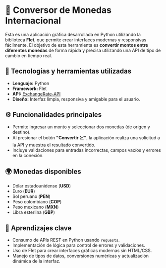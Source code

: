 # 💱 Conversor de Monedas Internacional

Esta es una aplicación gráfica desarrollada en Python utilizando la biblioteca **Flet**, que permite crear interfaces modernas y responsivas fácilmente. El objetivo de esta herramienta es **convertir montos entre diferentes monedas** de forma rápida y precisa utilizando una API de tipo de cambio en tiempo real.

## 🔧 Tecnologías y herramientas utilizadas
- **Lenguaje:** Python  
- **Framework:** Flet  
- **API:** [ExchangeRate-API](https://www.exchangerate-api.com/)  
- **Diseño:** Interfaz limpia, responsiva y amigable para el usuario.

## ⚙️ Funcionalidades principales
- Permite ingresar un monto y seleccionar dos monedas (de origen y destino).
- Al presionar el botón **"Convertir 💹"**, la aplicación realiza una solicitud a la API y muestra el resultado convertido.
- Incluye validaciones para entradas incorrectas, campos vacíos y errores en la conexión.

## 🌍 Monedas disponibles
- Dólar estadounidense (**USD**)  
- Euro (**EUR**)  
- Sol peruano (**PEN**)  
- Peso colombiano (**COP**)  
- Peso mexicano (**MXN**)  
- Libra esterlina (**GBP**)  

## 🧠 Aprendizajes clave
- Consumo de APIs REST en Python usando `requests`.  
- Implementación de lógica para control de errores y validaciones.  
- Uso de Flet para crear interfaces gráficas modernas sin HTML/CSS.  
- Manejo de tipos de datos, conversiones numéricas y actualización dinámica de la interfaz.

